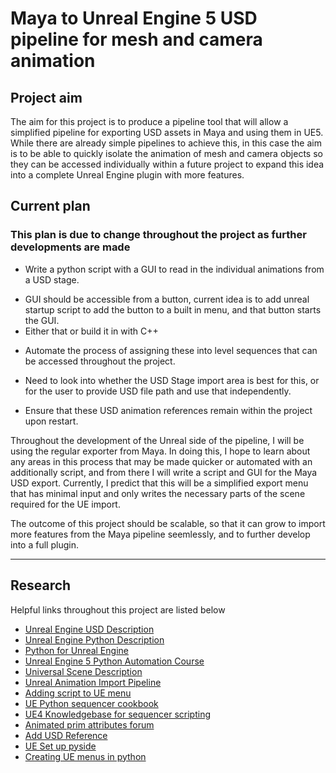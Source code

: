 # Maya to Unreal Engine 5 USD pipeline for mesh and camera animation

## Project aim

The aim for this project is to produce a pipeline tool that will allow a simplified pipeline for exporting USD assets in Maya and using them in UE5. While there are already simple pipelines to achieve this, in this case the aim is to be able to quickly isolate the animation of mesh and camera objects so they can be accessed individually within a future project to expand this idea into a complete Unreal Engine plugin with more features. 

## Current plan

### This plan is due to change throughout the project as further developments are made

* Write a python script with a GUI to read in the individual animations from a USD stage.
- GUI should be accessible from a button, current idea is to add unreal startup script to add the button to a built in menu, and that button starts the GUI.
- Either that or build it in with C++
* Automate the process of assigning these into level sequences that can be accessed throughout the project.
- Need to look into whether the USD Stage import area is best for this, or for the user to provide USD file path and use that independently.
* Ensure that these USD animation references remain within the project upon restart.

Throughout the development of the Unreal side of the pipeline, I will be using the regular exporter from Maya. In doing this, I hope to learn about any areas in this process that may be made quicker or automated with an additionally script, and from there I will write a script and GUI for the Maya USD export. Currently, I predict that this will be a simplified export menu that has minimal input and only writes the necessary parts of the scene required for the UE import.

The outcome of this project should be scalable, so that it can grow to import more features from the Maya pipeline seemlessly, and to further develop into a full plugin.

---

## Research

Helpful links throughout this project are listed below

- [Unreal Engine USD Description](https://dev.epicgames.com/documentation/en-us/unreal-engine/universal-scene-description-in-unreal-engine)
- [Unreal Engine Python Description](https://dev.epicgames.com/documentation/en-us/unreal-engine/scripting-the-unreal-editor-using-python?application_version=5.3)
- [Python for Unreal Engine](https://www.youtube.com/watch?v=OwZxr1SMluY&list=PLA5eKtL_PFiMJwn80t4WWlrAdOn-fE3X6&pp=iAQB)
- [Unreal Engine 5 Python Automation Course](https://www.youtube.com/watch?v=mmiV0qKMTio&list=PLKgYiIAqG99cwlb4Y2Pu-cSb_Vw14-t0c&pp=iAQB)
- [Universal Scene Description](https://openusd.org/release/index.html)
- [Unreal Animation Import Pipeline](https://www.youtube.com/watch?v=XvnLMpvGZ34&ab_channel=TonyBowren)
- [Adding script to UE menu](https://medium.com/@TechArtCorner/executing-python-scripts-from-unreal-engine-5-menus-90b917981020)
- [UE Python sequencer cookbook](https://dev.epicgames.com/community/learning/knowledge-base/0qK6/unreal-engine-ue4-sequencer-python-cookbook)
- [UE4 Knowledgebase for sequencer scripting](https://forums.unrealengine.com/t/knowledge-base-ue4-sequencer-python-cookbook/265097/10)
- [Animated prim attributes forum](https://forums.developer.nvidia.com/t/get-animated-prim-attributes-per-frame-time/222735/4)
- [Add USD Reference](https://docs.omniverse.nvidia.com/dev-guide/latest/programmer_ref/usd/references-payloads/add-reference.html)
- [UE Set up pyside](https://www.petfactory.se/notes/ue5-python-pyside2/)
- [Creating UE menus in python](https://forums.unrealengine.com/t/making-menus-in-py/144498/7)